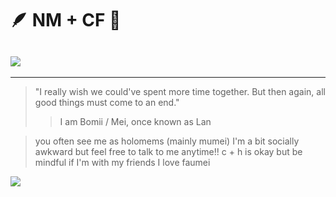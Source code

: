 # 🪶 NM + CF 🌿
![](https://media1.tenor.com/m/0zjRdcnUdekAAAAd/mumei-nanashi-mumei.gif)
-
<hr/>

> "I really wish we could've spent more time together. But then again, all good things must come to an end."
> 
>> I am Bomii / Mei, once known as Lan

> you often see me as holomems (mainly mumei)
> I'm a bit socially awkward but feel free to talk to me anytime!!
> c + h is okay but be mindful if I'm with my friends
> I love faumei
>
![](https://files.catbox.moe/kd7ptd.webp)
